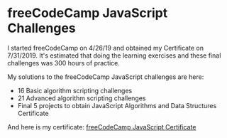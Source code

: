 # freeCodeCamp JavaScript Challenges

I started freeCodeCamp on 4/26/19 and obtained my Certificate on 7/31/2019. It's estimated that doing the learning exercises and these final challenges was 300 hours of practice. 

My solutions to the freeCodeCamp JavaScript challenges are here: 
- 16 Basic algorithm scripting challenges
- 21 Advanced algorithm scripting challenges
- Final 5 projects to obtain JavaScript Algorithms and Data Structures Certificate

And here is my certificate:
[freeCodeCamp JavaScript Certificate](https://www.freecodecamp.org/certification/amygurski/javascript-algorithms-and-data-structures)
